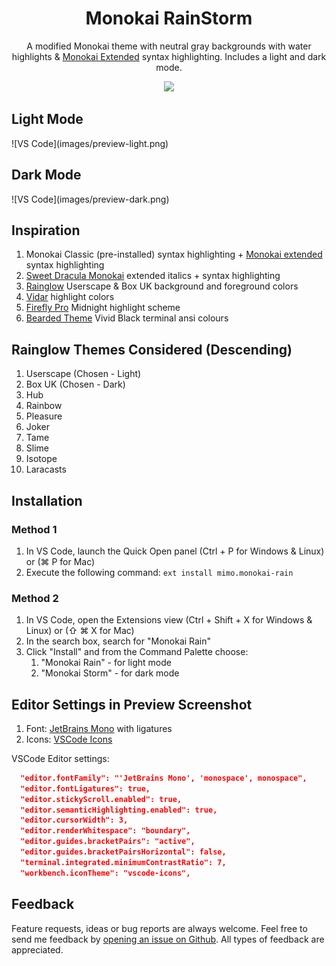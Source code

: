 <h1 align="center">Monokai RainStorm</h1>

<p align="center">
    A modified Monokai theme with neutral gray backgrounds with water highlights &
    <a href="https://github.com/spyker77/monokai-theme-extended">Monokai Extended</a> syntax highlighting.
    Includes a light and dark mode.
</p>

<p align="center">
    <a title="Preview Theme in vscode.dev" href="https://vscode.dev/theme/mimo.monokai-rain">
        <img src="https://img.shields.io/badge/preview_in_vscode.dev-blue?style=for-the-badge&logo=visualstudiocode&color=50FA7B&logoColor=000000">
    </a>
</p>

<h2>Light Mode</h2>
![VS Code](images/preview-light.png)

<h2>Dark Mode</h2>
![VS Code](images/preview-dark.png)

## Inspiration

1. Monokai Classic (pre-installed) syntax highlighting + [Monokai extended](https://github.com/spyker77/monokai-theme-extended) syntax highlighting
2. [Sweet Dracula Monokai](https://marketplace.visualstudio.com/items?itemName=lefd.sweetdracula-monokai) extended italics + syntax highlighting
3. [Rainglow](https://marketplace.visualstudio.com/items?itemName=daylerees.rainglow) Userscape & Box UK background and foreground colors
4. [Vidar](https://marketplace.visualstudio.com/items?itemName=Vidar.24x7dev-design) highlight colors
5. [Firefly Pro](https://marketplace.visualstudio.com/items?itemName=ankitcode.firefly) Midnight highlight scheme
6. [Bearded Theme](https://marketplace.visualstudio.com/items?itemName=BeardedBear.beardedtheme) Vivid Black terminal ansi colours

## Rainglow Themes Considered (Descending)

1. Userscape (Chosen - Light)
2. Box UK (Chosen - Dark)
3. Hub
4. Rainbow
5. Pleasure
6. Joker
7. Tame
8. Slime
9. Isotope
10. Laracasts

## Installation

### Method 1
1. In VS Code, launch the Quick Open panel (Ctrl + P for Windows & Linux) or (⌘ P for Mac)
2. Execute the following command:
```ext install mimo.monokai-rain```

### Method 2
1. In VS Code, open the Extensions view (Ctrl + Shift + X for Windows & Linux) or (⇧ ⌘ X for Mac)
2. In the search box, search for "Monokai Rain"
3. Click "Install" and from the Command Palette choose:
     1. "Monokai Rain" - for light mode
     2. "Monokai Storm" - for dark mode


## Editor Settings in Preview Screenshot

1. Font: [JetBrains Mono](https://www.jetbrains.com/lp/mono/) with ligatures
2. Icons: [VSCode Icons](https://marketplace.visualstudio.com/items?itemName=vscode-icons-team.vscode-icons)

VSCode Editor settings:
```json
  "editor.fontFamily": "'JetBrains Mono', 'monospace', monospace",
  "editor.fontLigatures": true,
  "editor.stickyScroll.enabled": true,
  "editor.semanticHighlighting.enabled": true,
  "editor.cursorWidth": 3,
  "editor.renderWhitespace": "boundary",
  "editor.guides.bracketPairs": "active",
  "editor.guides.bracketPairsHorizontal": false,
  "terminal.integrated.minimumContrastRatio": 7,
  "workbench.iconTheme": "vscode-icons",
```

## Feedback
Feature requests, ideas or bug reports are always welcome. Feel free to send me feedback by [opening an issue on Github](https://github.com/michellemounde/monokai-rain/issues/new). All types of feedback are appreciated.
